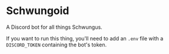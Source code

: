 # Schwungoid

A Discord bot for all things Schwungus.

If you want to run this thing, you'll need to add an `.env` file with a `DISCORD_TOKEN` containing the bot's token.
